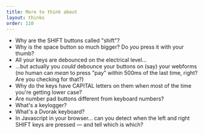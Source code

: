 ```yaml
---
title: More to think about
layout: thinks
order: 110
---
```



* Why are the SHIFT buttons called "shift"?
* Why is the space button so much bigger? Do _you_ press it with your thumb?
* All your keys are debounced on the electrical level...
* ...but actually you _could_ debounce your buttons on (say) your webforms (no human can _mean_ to press "pay" within 500ms of the last time, right? Are you checking for that?)
* Why do the keys have CAPITAL letters on them when most of the time you're getting lower case?
* Are number pad buttons different from keyboard numbers?
* What's a keylogger?
* What's a Dvorak keyboard?
* In Javascript in your browser... can you detect when the left and right SHIFT keys are pressed — and tell which is which?


